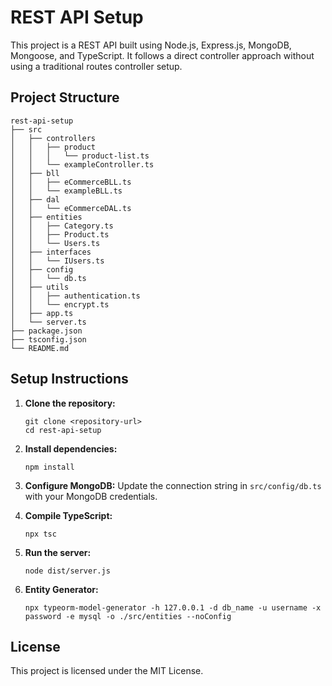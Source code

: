 # REST API Setup

This project is a REST API built using Node.js, Express.js, MongoDB, Mongoose, and TypeScript. It follows a direct controller approach without using a traditional routes controller setup.

## Project Structure

```
rest-api-setup
├── src
│   ├── controllers
│   │   ├── product
│   │   │   └── product-list.ts
│   │   └── exampleController.ts
│   ├── bll
│   │   ├── eCommerceBLL.ts
│   │   └── exampleBLL.ts
│   ├── dal
│   │   └── eCommerceDAL.ts
│   ├── entities
│   │   ├── Category.ts
│   │   ├── Product.ts
│   │   └── Users.ts
│   ├── interfaces
│   │   └── IUsers.ts
│   ├── config
│   │   └── db.ts
│   ├── utils
│   │   ├── authentication.ts
│   │   └── encrypt.ts
│   ├── app.ts
│   └── server.ts
├── package.json
├── tsconfig.json
└── README.md
```

## Setup Instructions

1. **Clone the repository:**
   ```
   git clone <repository-url>
   cd rest-api-setup
   ```

2. **Install dependencies:**
   ```
   npm install
   ```

3. **Configure MongoDB:**
   Update the connection string in `src/config/db.ts` with your MongoDB credentials.

4. **Compile TypeScript:**
   ```
   npx tsc
   ```

5. **Run the server:**
   ```
   node dist/server.js
   ```

6. **Entity Generator:**
   ```
   npx typeorm-model-generator -h 127.0.0.1 -d db_name -u username -x password -e mysql -o ./src/entities --noConfig

## License

This project is licensed under the MIT License.

